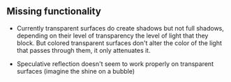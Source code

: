 ## Missing functionality

- Currently transparent surfaces do create shadows but not full shadows, depending on their level of transparency the level of light that they block. But colored transparent surfaces don't alter the color of the light that passes through them, it only attenuates it.

- Speculative reflection doesn't seem to work properly on transparent surfaces (imagine the shine on a bubble)
